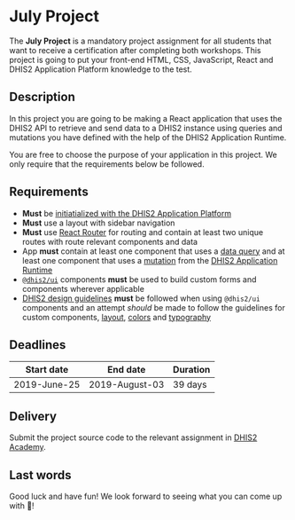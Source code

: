 # July Project

The **July Project** is a mandatory project assignment for all
students that want to receive a certification after completing both
workshops. This project is going to put your front-end HTML, CSS,
JavaScript, React and DHIS2 Application Platform knowledge to the
test.

## Description

In this project you are going to be making a React application that
uses the DHIS2 API to retrieve and send data to a DHIS2 instance using
queries and mutations you have defined with the help of the DHIS2
Application Runtime.

You are free to choose the purpose of your application in this
project. We only require that the requirements below be followed.

## Requirements

- **Must** be [initiatialized with the DHIS2 Application
  Platform](https://platform.dhis2.nu/#/scripts/init)
- **Must** use a layout with sidebar navigation
- **Must** use [React
  Router](https://reacttraining.com/react-router/web/guides/quick-start)
  for routing and contain at least two unique routes with route
  relevant components and data
- App **must** contain at least one component that uses a [data
  query](https://runtime.dhis2.nu/#/hooks/useDataQuery) and at least
  one component that uses a
  [mutation](https://runtime.dhis2.nu/#/hooks/useDataMutation) from
  the [DHIS2 Application
  Runtime](https://runtime.dhis2.nu/#/getting-started)
- [`@dhis2/ui`](https://ui.dhis2.nu/#/getting-started) components **must**
  be used to build custom forms and components wherever applicable
- [DHIS2 design guidelines](https://github.com/dhis2/design-system)
  **must** be followed when using `@dhis2/ui` components and an
  attempt _should_ be made to follow the guidelines for custom
  components,
  [layout](https://github.com/dhis2/design-system/blob/master/principles/spacing-alignment.md),
  [colors](https://github.com/dhis2/design-system/blob/master/principles/color.md)
  and
  [typography](https://github.com/dhis2/design-system/blob/master/principles/typography.md)
  
## Deadlines
| Start date   | End date       | Duration |
|--------------|----------------|-----------
| 2019-June-25 | 2019-August-03 | 39 days  |

## Delivery
Submit the project source code to the relevant assignment in [DHIS2
Academy](https://academy.dhis2.org/).
  
## Last words

Good luck and have fun! We look forward to seeing what you can come up
with :star2:!
